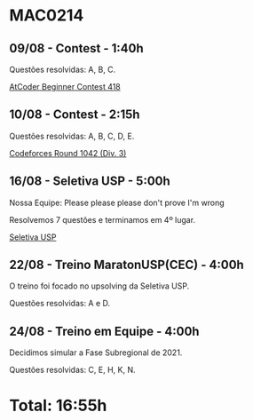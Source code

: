 # MAC0214

## 09/08 - Contest - 1:40h

Questões resolvidas: A, B, C.

[AtCoder Beginner Contest 418](https://atcoder.jp/contests/abc418)

## 10/08 - Contest - 2:15h

Questões resolvidas: A, B, C, D, E.

[Codeforces Round 1042 (Div. 3)](https://codeforces.com/contest/2131)

## 16/08 - Seletiva USP - 5:00h

Nossa Equipe: Please please please don't prove I'm wrong 

Resolvemos 7 questões e terminamos em 4º lugar.

[Seletiva USP](https://codeforces.com/gym/106039)

## 22/08 - Treino MaratonUSP(CEC) - 4:00h

O treino foi focado no upsolving da Seletiva USP.

Questões resolvidas: A e D.

## 24/08 - Treino em Equipe - 4:00h

Decidimos simular a Fase Subregional de 2021.

Questões resolvidas: C, E, H, K, N.

# Total: 16:55h

